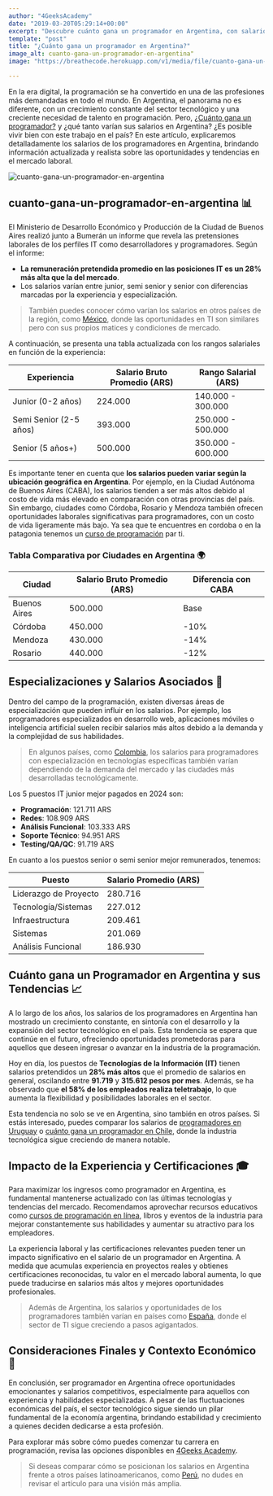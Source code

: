 ```yaml
---
author: "4GeeksAcademy"
date: "2019-03-20T05:29:14+00:00"
excerpt: "Descubre cuánto gana un programador en Argentina, con salarios promedio de 660.000 ARS y un crecimiento constante en el sector tecnológico. Conoce las tendencias y oportunidades en el mercado laboral de programación."
template: "post" 
title: "¿Cuánto gana un programador en Argentina?"
image_alt: cuanto-gana-un-programador-en-argentina"
image: "https://breathecode.herokuapp.com/v1/media/file/cuanto-gana-un-programador-jpg"

---
```


En la era digital, la programación se ha convertido en una de las profesiones más demandadas en todo el mundo. En Argentina, el panorama no es diferente, con un crecimiento constante del sector tecnológico y una creciente necesidad de talento en programación. Pero, [¿Cuánto gana un programador?](https://4geeksacademy.com/es/cuanto-gana-un-programador/cuanto-gana-un-programador) y ¿qué tanto varían sus salarios en Argentina? ¿Es posible vivir bien con este trabajo en el país? En este artículo, explicaremos detalladamente los salarios de los programadores en Argentina, brindando información actualizada y realista sobre las oportunidades y tendencias en el mercado laboral.

![cuanto-gana-un-programador-en-argentina](https://breathecode.herokuapp.com/v1/media/file/argentina-background-post-jpg?width=400 "cuanto-gana-un-programador-en-argentina")

## cuanto-gana-un-programador-en-argentina 📊

El Ministerio de Desarrollo Económico y Producción de la Ciudad de Buenos Aires realizó junto a Bumerán un informe que revela las pretensiones laborales de los perfiles IT como desarrolladores y programadores. Según el informe:

- **La remuneración pretendida promedio en las posiciones IT es un 28% más alta que la del mercado**.
- Los salarios varían entre junior, semi senior y senior con diferencias marcadas por la experiencia y especialización.

> También puedes conocer cómo varían los salarios en otros países de la región, como [México](https://4geeksacademy.com/es/cuanto-gana-un-programador/cuanto-gana-un-programador-en-mexico), donde las oportunidades en TI son similares pero con sus propios matices y condiciones de mercado.

A continuación, se presenta una tabla actualizada con los rangos salariales en función de la experiencia:

| Experiencia | Salario Bruto Promedio (ARS) | Rango Salarial (ARS) |
|---|---|---|
| Junior (0-2 años) | 224.000 | 140.000 - 300.000 |
| Semi Senior (2-5 años) | 393.000 | 250.000 - 500.000 |
| Senior (5 años+) | 500.000 | 350.000 - 600.000 |

Es importante tener en cuenta que **los salarios pueden variar según la ubicación geográfica en Argentina**. Por ejemplo, en la Ciudad Autónoma de Buenos Aires (CABA), los salarios tienden a ser más altos debido al costo de vida más elevado en comparación con otras provincias del país. Sin embargo, ciudades como Córdoba, Rosario y Mendoza también ofrecen oportunidades laborales significativas para programadores, con un costo de vida ligeramente más bajo.
Ya sea que te encuentres en cordoba o en la patagonia tenemos un [curso de programación](/es/coding-campus/bootcamp-programacion-argentina-buenos-aires) par ti. 

### Tabla Comparativa por Ciudades en Argentina 🌍

| Ciudad      | Salario Bruto Promedio (ARS) | Diferencia con CABA |
|-------------|------------------------------|---------------------|
| Buenos Aires | 500.000 | Base |
| Córdoba     | 450.000 | -10% |
| Mendoza     | 430.000 | -14% |
| Rosario     | 440.000 | -12% |

## Especializaciones y Salarios Asociados 💼

Dentro del campo de la programación, existen diversas áreas de especialización que pueden influir en los salarios. Por ejemplo, los programadores especializados en desarrollo web, aplicaciones móviles o inteligencia artificial suelen recibir salarios más altos debido a la demanda y la complejidad de sus habilidades.

> En algunos países, como [Colombia](https://4geeksacademy.com/es/cuanto-gana-un-programador/cuanto-gana-un-programador-en-colombia), los salarios para programadores con especialización en tecnologías específicas también varían dependiendo de la demanda del mercado y las ciudades más desarrolladas tecnológicamente.

Los 5 puestos IT junior mejor pagados en 2024 son:

- **Programación**: 121.711 ARS
- **Redes**: 108.909 ARS
- **Análisis Funcional**: 103.333 ARS
- **Soporte Técnico**: 94.951 ARS
- **Testing/QA/QC**: 91.719 ARS

En cuanto a los puestos senior o semi senior mejor remunerados, tenemos:

| Puesto                 | Salario Promedio (ARS) |
|------------------------|------------------------|
| Liderazgo de Proyecto   | 280.716                |
| Tecnología/Sistemas     | 227.012                |
| Infraestructura         | 209.461                |
| Sistemas                | 201.069                |
| Análisis Funcional      | 186.930                |

## Cuánto gana un Programador en Argentina y sus Tendencias 📈

A lo largo de los años, los salarios de los programadores en Argentina han mostrado un crecimiento constante, en sintonía con el desarrollo y la expansión del sector tecnológico en el país. Esta tendencia se espera que continúe en el futuro, ofreciendo oportunidades prometedoras para aquellos que deseen ingresar o avanzar en la industria de la programación.

Hoy en día, los puestos de **Tecnologías de la Información (IT)** tienen salarios pretendidos un **28% más altos** que el promedio de salarios en general, oscilando entre **91.719** y **315.612 pesos por mes**. Además, se ha observado que **el 58% de los empleados realiza teletrabajo**, lo que aumenta la flexibilidad y posibilidades laborales en el sector.

Esta tendencia no solo se ve en Argentina, sino también en otros países. Si estás interesado, puedes comparar los salarios de [programadores en Uruguay](https://4geeksacademy.com/es/cuanto-gana-un-programador/cuanto-gana-un-programador-en-uruguay) o [cuánto gana un programador en Chile](https://4geeksacademy.com/es/cuanto-gana-un-programador/cuanto-gana-un-programador-en-chile), donde la industria tecnológica sigue creciendo de manera notable.

## Impacto de la Experiencia y Certificaciones 🎓

Para maximizar los ingresos como programador en Argentina, es fundamental mantenerse actualizado con las últimas tecnologías y tendencias del mercado. Recomendamos aprovechar recursos educativos como [cursos de programación en línea](https://4geeksacademy.com/es/coding-campus/bootcamp-programacion-argentina-buenos-aires), libros y eventos de la industria para mejorar constantemente sus habilidades y aumentar su atractivo para los empleadores.

La experiencia laboral y las certificaciones relevantes pueden tener un impacto significativo en el salario de un programador en Argentina. A medida que acumulas experiencia en proyectos reales y obtienes certificaciones reconocidas, tu valor en el mercado laboral aumenta, lo que puede traducirse en salarios más altos y mejores oportunidades profesionales.

> Además de Argentina, los salarios y oportunidades de los programadores también varían en países como [España](https://4geeksacademy.com/es/cuanto-gana-un-programador/cuanto-gana-un-programador-en-espana), donde el sector de TI sigue creciendo a pasos agigantados.

## Consideraciones Finales y Contexto Económico 🧮

En conclusión, ser programador en Argentina ofrece oportunidades emocionantes y salarios competitivos, especialmente para aquellos con experiencia y habilidades especializadas. A pesar de las fluctuaciones económicas del país, el sector tecnológico sigue siendo un pilar fundamental de la economía argentina, brindando estabilidad y crecimiento a quienes deciden dedicarse a esta profesión.

Para explorar más sobre cómo puedes comenzar tu carrera en programación, revisa las opciones disponibles en [4Geeks Academy](https://4geeksacademy.com/es/coding-campus/bootcamp-programacion-argentina-buenos-aires).

> Si deseas comparar cómo se posicionan los salarios en Argentina frente a otros países latinoamericanos, como [Perú](https://4geeksacademy.com/es/cuanto-gana-un-programador/cuanto-gana-un-programador-en-peru), no dudes en revisar el artículo para una visión más amplia.

<call-to-action button_text="¡Contáctanos!" button_link="https://4geeksacademy.com/es/coding-campus/bootcamp-programacion-argentina-buenos-aires" background="rgba(0, 151, 205, 0.15)" title="Si estás interesado en comenzar una carrera en programación o mejorar tus habilidades existentes" text="Te invitamos a explorar nuestras opciones de capacitación y desarrollo profesional en 4Geeks. ¡Contáctanos hoy mismo para obtener más información y dar el primer paso hacia una carrera emocionante en tecnología y programación!"></call-to-action>
